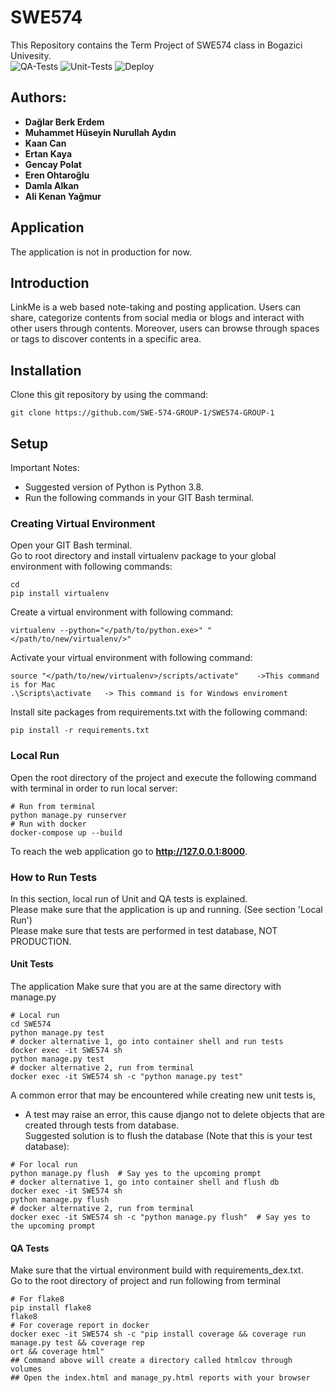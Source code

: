 # SWE574

This Repository contains the Term Project of SWE574 class in Bogazici Univesity.\
![QA-Tests](https://github.com/SWE-574-GROUP-1/SWE574-GROUP-1/actions/workflows/qa_test.yml/badge.svg)
![Unit-Tests](https://github.com/SWE-574-GROUP-1/SWE574-GROUP-1/actions/workflows/unit_test.yml/badge.svg)
![Deploy](https://github.com/SWE-574-GROUP-1/SWE574-GROUP-1/actions/workflows/deploy.yml/badge.svg)
## Authors:

- **Dağlar Berk Erdem**
- **Muhammet Hüseyin Nurullah Aydın**
- **Kaan Can**
- **Ertan Kaya**
- **Gencay Polat**
- **Eren Ohtaroğlu**
- **Damla Alkan**
- **Ali Kenan Yağmur**

## Application

The application is not in production for now.

## Introduction

LinkMe is a web based note-taking and posting application. Users can share, categorize contents from social media or
blogs and interact with other users
through contents. Moreover, users can browse through spaces or tags to discover contents in a specific area.

## Installation

Clone this git repository by using the command:

```
git clone https://github.com/SWE-574-GROUP-1/SWE574-GROUP-1
```

## Setup

Important Notes:

- Suggested version of Python is Python 3.8.
- Run the following commands in your GIT Bash terminal.

### Creating Virtual Environment

Open your GIT Bash terminal.\
Go to root directory and install virtualenv package to your global environment with following commands:

```
cd
pip install virtualenv
```

Create a virtual environment with following command:

```
virtualenv --python="</path/to/python.exe>" "</path/to/new/virtualenv/>"
```

Activate your virtual environment with following command:

```
source "</path/to/new/virtualenv>/scripts/activate"    ->This command is for Mac
.\Scripts\activate   -> This command is for Windows enviroment
```

Install site packages from requirements.txt with the following command:

```
pip install -r requirements.txt
```

### Local Run

Open the root directory of the project and execute the following command with terminal in order to run local server:

```
# Run from terminal
python manage.py runserver
# Run with docker
docker-compose up --build
```

To reach the web application go to **http://127.0.0.1:8000**.

### How to Run Tests

In this section, local run of Unit and QA tests is explained.\
Please make sure that the application is up and running. (See section 'Local Run')\
Please make sure that tests are performed in test database, NOT PRODUCTION.

#### Unit Tests

The application
Make sure that you are at the same directory with manage.py

```
# Local run
cd SWE574
python manage.py test
# docker alternative 1, go into container shell and run tests
docker exec -it SWE574 sh
python manage.py test
# docker alternative 2, run from terminal
docker exec -it SWE574 sh -c "python manage.py test"
```

A common error that may be encountered while creating new unit tests is,

- A test may raise an error, this cause django not to delete objects that are created through tests from database.\
  Suggested solution is to flush the database (Note that this is your test database):

```
# For local run
python manage.py flush  # Say yes to the upcoming prompt
# docker alternative 1, go into container shell and flush db
docker exec -it SWE574 sh 
python manage.py flush 
# docker alternative 2, run from terminal
docker exec -it SWE574 sh -c "python manage.py flush"  # Say yes to the upcoming prompt
```

#### QA Tests

Make sure that the virtual environment build with requirements_dex.txt.\
Go to the root directory of project and run following from terminal

```
# For flake8
pip install flake8
flake8
# For coverage report in docker
docker exec -it SWE574 sh -c "pip install coverage && coverage run manage.py test && coverage rep
ort && coverage html"
## Command above will create a directory called htmlcov through volumes 
## Open the index.html and manage_py.html reports with your browser  
```
